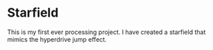 # Starfield

This is my first ever processing project. I have created a starfield that mimics the hyperdrive jump effect.
